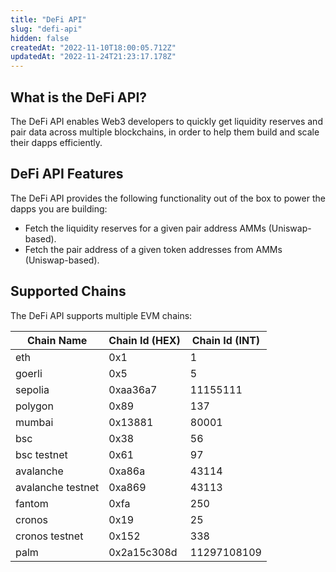 ```yaml
---
title: "DeFi API"
slug: "defi-api"
hidden: false
createdAt: "2022-11-10T18:00:05.712Z"
updatedAt: "2022-11-24T21:23:17.178Z"
---
```

## What is the DeFi API?

The DeFi API enables Web3 developers to quickly get liquidity reserves and pair data across multiple blockchains, in order to help them build and scale their dapps efficiently.

## DeFi API Features

The DeFi API provides the following functionality out of the box to power the dapps you are building:

- Fetch the liquidity reserves for a given pair address AMMs (Uniswap-based).
- Fetch the pair address of a given token addresses from AMMs (Uniswap-based). 

## Supported Chains

The DeFi API supports multiple EVM chains:

| Chain Name        | Chain Id (HEX) | Chain Id (INT) |
| ----------------- | -------------- | -------------- |
| eth               | 0x1            | 1              |
| goerli            | 0x5            | 5              |
| sepolia           | 0xaa36a7       | 11155111       |
| polygon           | 0x89           | 137            |
| mumbai            | 0x13881        | 80001          |
| bsc               | 0x38           | 56             |
| bsc testnet       | 0x61           | 97             |
| avalanche         | 0xa86a         | 43114          |
| avalanche testnet | 0xa869         | 43113          |
| fantom            | 0xfa           | 250            |
| cronos            | 0x19           | 25             |
| cronos testnet    | 0x152          | 338            |
| palm              | 0x2a15c308d    | 11297108109    |